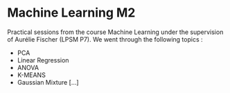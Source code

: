 # Machine Learning M2
Practical sessions from the course Machine Learning under the supervision of Aurélie Fischer (LPSM P7). We went through the following topics :
- PCA
- Linear Regression
- ANOVA
- K-MEANS
- Gaussian Mixture
[...]
